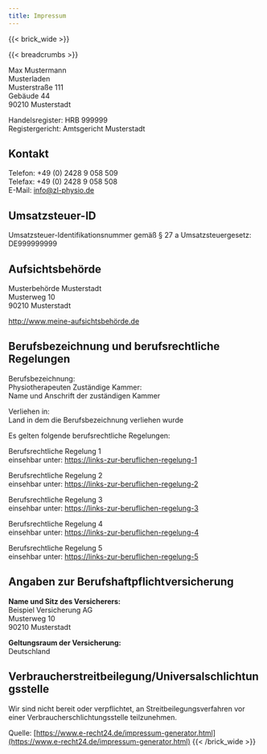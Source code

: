 ```yaml
---
title: Impressum
---
```

{{< brick_wide >}}

{{< breadcrumbs >}}

Max Mustermann\
Musterladen\
Musterstraße 111\
Gebäude 44\
90210 Musterstadt

Handelsregister: HRB 999999\
Registergericht: Amtsgericht Musterstadt

## Kontakt

Telefon: +49 (0) 2428 9 058 509\
Telefax: +49 (0) 2428 9 058 508\
E-Mail: info@zl-physio.de

## Umsatzsteuer-ID

Umsatzsteuer-Identifikationsnummer gemäß §  27 a Umsatzsteuergesetz:\
DE999999999

## Aufsichtsbehörde

Musterbehörde Musterstadt\
Musterweg 10\
90210 Musterstadt

<a href="http://www.meine-aufsichtsbehörde.de" target="_blank" rel="noopener noreferrer">http://www.meine-aufsichtsbehörde.de</a>

## Berufsbezeichnung und berufsrechtliche Regelungen

Berufsbezeichnung:\
Physiotherapeuten
Zuständige Kammer:\
Name und Anschrift der zuständigen Kammer

Verliehen in:\
Land in dem die Berufsbezeichnung verliehen wurde

Es gelten folgende berufsrechtliche Regelungen:

Berufsrechtliche Regelung 1\
einsehbar unter: <a href="https://links-zur-beruflichen-regelung-1" target="_blank" rel="noopener noreferrer">https://links-zur-beruflichen-regelung-1</a>

Berufsrechtliche Regelung 2\
einsehbar unter: <a href="https://links-zur-beruflichen-regelung-2" target="_blank" rel="noopener noreferrer">https://links-zur-beruflichen-regelung-2</a>

Berufsrechtliche Regelung 3\
einsehbar unter: <a href="https://links-zur-beruflichen-regelung-3" target="_blank" rel="noopener noreferrer">https://links-zur-beruflichen-regelung-3</a>

Berufsrechtliche Regelung 4\
einsehbar unter: <a href="https://links-zur-beruflichen-regelung-4" target="_blank" rel="noopener noreferrer">https://links-zur-beruflichen-regelung-4</a>

Berufsrechtliche Regelung 5\
einsehbar unter: <a href="https://links-zur-beruflichen-regelung-5" target="_blank" rel="noopener noreferrer">https://links-zur-beruflichen-regelung-5</a>

## Angaben zur Berufshaftpflichtversicherung

**Name und Sitz des Versicherers:**\
Beispiel Versicherung AG\
Musterweg 10\
90210 Musterstadt

**Geltungsraum der Versicherung:**\
Deutschland

## Verbraucherstreitbeilegung/Universalschlichtungsstelle

Wir sind nicht bereit oder verpflichtet, an Streitbeilegungsverfahren vor einer Verbraucherschlichtungsstelle teilzunehmen.

Quelle: [https://www.e-recht24.de/impressum-generator.html](https://www.e-recht24.de/impressum-generator.html)
{{< /brick_wide >}}
